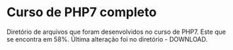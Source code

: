 # Curso de PHP7 completo

Diretório de arquivos que foram desenvolvidos no curso de PHP7. Este que se encontra em 58%.
Última alteração foi no diretório - DOWNLOAD.
